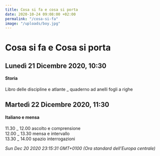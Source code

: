 ```yaml
---
title: Cosa si fa e cosa si porta
date: 2020-10-24 09:08:00 +02:00
permalink: "/cosa-si-fa"
image: "/uploads/boy.jpg"
---
```


# Cosa si fa e Cosa si porta
## Lunedì 21 Dicembre 2020, 10:30
#### Storia
Libro delle discipline e atlante _ quaderno ad anelli fogli a righe  
## Martedì 22 Dicembre 2020, 11:30
#### Italiano e mensa
11.30 _ 12.00 ascolto e comprensione   
12.00 _ 13.30 mensa e intervallo  
13.30 _ 14.00 spazio interrogazioni  

_Sun Dec 20 2020 23:15:31 GMT+0100 (Ora standard dell’Europa centrale)_